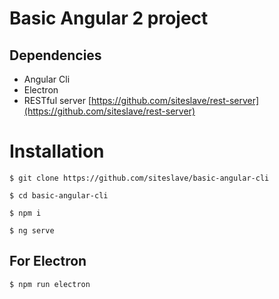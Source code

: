 # Basic Angular 2 project

## Dependencies
- Angular Cli
- Electron
- RESTful server [https://github.com/siteslave/rest-server](https://github.com/siteslave/rest-server)

# Installation 

```
$ git clone https://github.com/siteslave/basic-angular-cli

$ cd basic-angular-cli

$ npm i

$ ng serve 
```

## For Electron

```
$ npm run electron
```